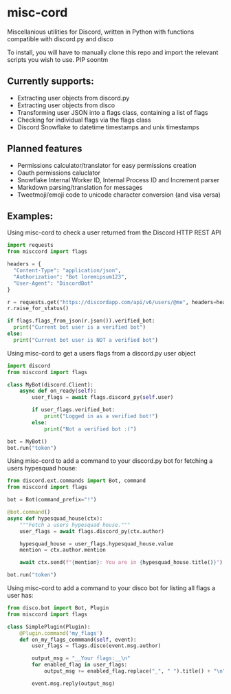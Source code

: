# misc-cord
Miscellanious utilities for Discord, written in Python with functions compatible with discord.py and disco

To install, you will have to manually clone this repo and import the relevant scripts you wish to use.
PIP soontm

## Currently supports:
- Extracting user objects from discord.py
- Extracting user objects from disco
- Transforming user JSON into a flags class, containing a list of flags
- Checking for individual flags via the flags class
- Discord Snowflake to datetime timestamps and unix timestamps
## Planned features
- Permissions calculator/translator for easy permissions creation
- Oauth permissions caluclator
- Snowflake Internal Worker ID, Internal Process ID and Increment parser
- Markdown parsing/translation for messages
- Tweetmoji/emoji code to unicode character conversion (and visa versa)

## Examples:
Using misc-cord to check a user returned from the Discord HTTP REST API

```python
import requests
from misccord import flags

headers = {
  "Content-Type": "application/json",
  "Authorization": "Bot loremipsum123",
  "User-Agent": "DiscordBot"
}

r = requests.get("https://discordapp.com/api/v6/users/@me", headers=headers)
r.raise_for_status()

if flags.flags_from_json(r.json()).verified_bot:
  print("Current bot user is a verified bot")
else:
  print("Current bot user is NOT a verified bot")
```

Using misc-cord to get a users flags from a discord.py user object
```python
import discord
from misccord import flags

class MyBot(discord.Client):
    async def on_ready(self):
        user_flags = await flags.discord_py(self.user)

        if user_flags.verified_bot:
            print("Logged in as a verified bot!")
        else:
            print("Not a verified bot :(")

bot = MyBot()
bot.run("token")
```

Using misc-cord to add a command to your discord.py bot for fetching a users hypesquad house:
```python
from discord.ext.commands import Bot, command
from misccord import flags

bot = Bot(command_prefix="!")

@bot.command()
async def hypesquad_house(ctx):
    """Fetch a users hypesquad house."""
    user_flags = await flags.discord_py(ctx.author)

    hypesquad_house = user_flags.hypesquad_house.value
    mention = ctx.author.mention

    await ctx.send(f"{mention}: You are in {hypesquad_house.title()}")

bot.run("token")
```

Using misc-cord to add a command to your disco bot for listing all flags a user has:
```python
from disco.bot import Bot, Plugin
from misccord import flags

class SimplePlugin(Plugin):
    @Plugin.command('my_flags')
    def on_my_flags_commmand(self, event):
        user_flags = flags.disco(event.msg.author)

        output_msg = "__Your flags:__\n"
        for enabled_flag in user_flags:
            output_msg += enabled_flag.replace("_", " ").title() + "\n"

        event.msg.reply(output_msg)
```
